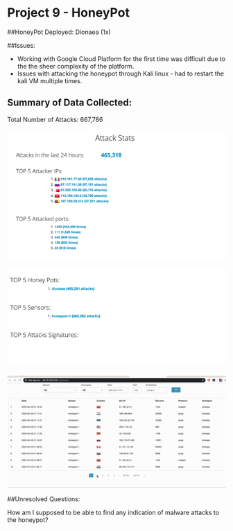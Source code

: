 
# Project 9 - HoneyPot


##HoneyPot Deployed: 
Dionaea (1x)

##Issues: 
   - Working with Google Cloud Platform for the first time was difficult due to the the sheer complexity of the platform. 
   - Issues with attacking the honeypot through Kali linux - had to restart the kali VM multiple times. 
	

## Summary of Data Collected: 

Total Number of Attacks: 667,786

![](1.png)

![](2.png)

![](attacks.gif)


##Unresolved Questions: 

How am I supposed to be able to find any indication of malware attacks to the honeypot?


